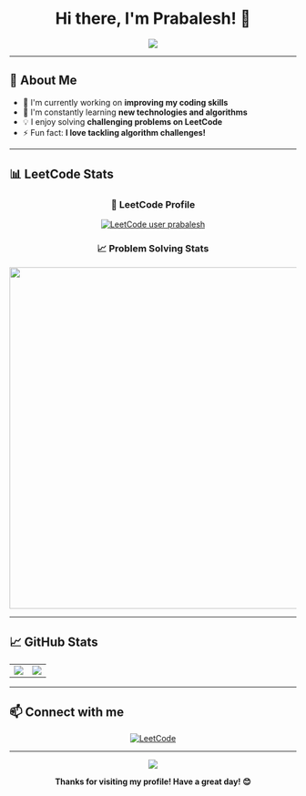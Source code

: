 <div align="center">

# Hi there, I'm Prabalesh! 👋

<img src="https://readme-typing-svg.herokuapp.com/?lines=Welcome+to+my+GitHub+profile!;Passionate+about+coding+and+problem-solving;Continuous+learning+is+my+journey&font=Fira%20Code&center=true&width=500&height=50&color=58a6ff">

</div>

---

## 🚀 About Me

- 🔭 I'm currently working on **improving my coding skills**
- 🌱 I'm constantly learning **new technologies and algorithms**
- 💡 I enjoy solving **challenging problems on LeetCode**
- ⚡ Fun fact: **I love tackling algorithm challenges!**

---

## 📊 LeetCode Stats

<div align="center">

### 🏅 LeetCode Profile
[![LeetCode user prabalesh](https://img.shields.io/badge/dynamic/json?style=for-the-badge&labelColor=1f1f23&color=%23ffa116&label=LeetCode&query=solvedOverTotal&url=https%3A%2F%2Fleetcode-badge.vercel.app%2Fapi%2Fprabalesh&logo=leetcode&logoColor=yellow)](https://leetcode.com/prabalesh/)

### 📈 Problem Solving Stats
<img src="https://leetcard.jacoblin.cool/prabalesh?theme=dark&font=Noto%20Sans&ext=heatmap" width="600px"/>

</div>

---

## 📈 GitHub Stats

<div align="center">

<table>
<tr>
<td width="50%">

<img src="https://github-readme-stats.vercel.app/api?username=prabalesh&show_icons=true&theme=tokyonight&count_private=true&hide_border=true" />

</td>
<td width="50%">

<img src="https://github-readme-stats.vercel.app/api/top-langs/?username=prabalesh&layout=compact&theme=tokyonight&hide_border=true" />

</td>
</tr>
</table>

</div>

---

## 📫 Connect with me

<div align="center">

[![LeetCode](https://img.shields.io/badge/-LeetCode-FFA116?style=for-the-badge&logo=leetcode&logoColor=white)](https://leetcode.com/prabalesh/)

</div>

---

<div align="center">

<img src="https://komarev.com/ghpvc/?username=prabalesh&color=blueviolet&style=for-the-badge&label=Profile+Views" />

**Thanks for visiting my profile! Have a great day! 😊**

</div>
